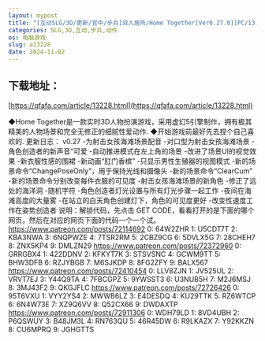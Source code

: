 ```yaml
---
layout: mypost
title: "[互动SLG/3D/更新/官中/步兵]双人居所/Home Together[Ver0.27.0][PC/13.5G]"
categories: SLG,3D,互动,步兵,动作
os: 电脑游戏
slug: a13228
date: 2024-11-02
---
```


## 下载地址：

[https://qfafa.com/article/13228.html](https://qfafa.com/article/13228.html)

◆Home Together是一款实时3D人物扮演游戏，采用虚幻5引擎制作，拥有极其精美的人物场景和完全无修正的细腻性爱动作.
◆开始游戏前最好先去捏个自己喜欢的.
更新日志：
v0.27
-为射击女孩海滩场景配音
-对口型为射击女孩海滩场景
-角色创造者的新声音“可爱
-自动推进模式在左上角的场景
-改进了场景UI的视觉效果
-新衣服性感的围裙
-新动画“肛门香槟”
-只显示男性生殖器的视图模式
-新的场景命令“ChangePoseOnly”，用于保持光线和摄像头
-新的场景命令“ClearCum”
-新的场景命令分别改变每件衣服的可见度
-射击女孩海滩场景的新角色
-修正了远处的海洋洞
-随机字符
-角色创造者灯光设置与所有灯光步骤一起工作
-夜间在海滩高度的大量雾
-在站立的白天角色创建灯下，角色的可见度更好
-改变性速度工作在姿势创造者
说明：解锁代码，先点击 GET CODE，看看打开的是下面的哪个网页，然后在对应的网页下面的代码一个一个试。
https://www.patreon.com/posts/72114692
0: 64W2ZHR
1: U5CDT7T
2: KBA3NWA
3: 6NQPWZE
4: 7TSR2RM
5: 2CBZ9CG
6: 5DVLX5G
7: 28CHEH7
8: ZNX5KP4
9: DMLZN29
https://www.patreon.com/posts/72372960
0: GRRGBX4
1: 422DDNV
2: KFKYT7K
3: STSVSNC
4: GCWM9TT
5: BHW3DFB
6: RZJYBGB
7: M6SJKDP
8: 8FG2ZFY
9: BALX567
https://www.patreon.com/posts/72410454
0: LLV8ZJN
1: JV525UL
2: VRVT7EJ
3: Y44Q9TA
4: 7FBCGPZ
5: 9YWSST3
6: U3NUB5H
7: M2J6MSJ
8: 3MJ43F2
9: QKGJFLC
https://www.patreon.com/posts/72726426
0: 95T6VXU
1: VYY2YS4
2: MWWB6LZ
3: E4DESDQ
4: KU29TTK
5: RZ6WTCP
6: 6N4W73E
7: XZ9Q6VV
8: Q52CX66
9: DWDAXTP
https://www.patreon.com/posts/72911306
0: WDH79LD
1: 8VD4UBH
2: P6QSWUY
3: B48JM3L
4: RN763QU
5: 46R45DW
6: R9LKAZX
7: Y92KKZN
8: CU6MPRQ
9: JGHGTTS